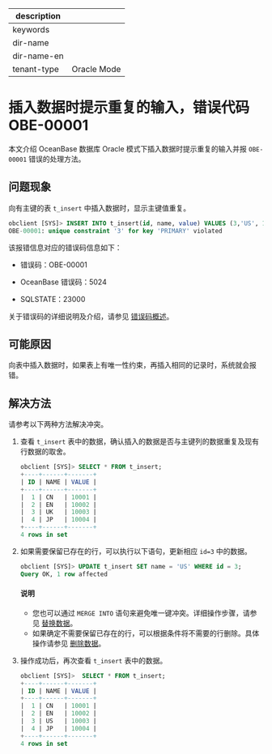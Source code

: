|description||
|---|---|
|keywords||
|dir-name||
|dir-name-en||
|tenant-type|Oracle Mode|

# 插入数据时提示重复的输入，错误代码 OBE-00001

本文介绍 OceanBase 数据库 Oracle 模式下插入数据时提示重复的输入并报 `OBE-00001` 错误的处理方法。

## 问题现象

向有主键的表 `t_insert` 中插入数据时，显示主键值重复。

```sql
obclient [SYS]> INSERT INTO t_insert(id, name, value) VALUES (3,'US', 10003),(4, 'JP', 10004);
OBE-00001: unique constraint '3' for key 'PRIMARY' violated
```

该报错信息对应的错误码信息如下：

* 错误码：OBE-00001

* OceanBase 错误码：5024

* SQLSTATE：23000

关于错误码的详细说明及介绍，请参见 [错误码概述](../../../../700.reference/900.error-code/700.error-code-of-oracle-mode/100.use-error-information-of-oracle-mode.md)。

## 可能原因

向表中插入数据时，如果表上有唯一性约束，再插入相同的记录时，系统就会报错。

## 解决方法

请参考以下两种方法解决冲突。

1. 查看 `t_insert` 表中的数据，确认插入的数据是否与主键列的数据重复及现有行数据的取舍。

   ```sql
   obclient [SYS]> SELECT * FROM t_insert;
   +----+------+-------+
   | ID | NAME | VALUE |
   +----+------+-------+
   |  1 | CN   | 10001 |
   |  2 | EN   | 10002 |
   |  3 | UK   | 10003 |
   |  4 | JP   | 10004 |
   +----+------+-------+
   4 rows in set
   ```

2. 如果需要保留已存在的行，可以执行以下语句，更新相应 `id=3` 中的数据。

   ```sql
   obclient [SYS]> UPDATE t_insert SET name = 'US' WHERE id = 3;
   Query OK, 1 row affected
   ```

   <main id="notice" type='explain'>
      <h4>说明</h4>
      <ul>
      <li>您也可以通过 <code>MERGE INTO</code> 语句来避免唯一键冲突。详细操作步骤，请参见 <a href="../../400.write-data-of-oracle-mode/400.replace-data-of-oracle-mode-in-develop.md">替换数据</a>。</li>
      <li>如果确定不需要保留已存在的行，可以根据条件将不需要的行删除。具体操作请参见 <a href="../../400.write-data-of-oracle-mode/300.delete-data-of-oracle-mode-in-develop.md">删除数据</a>。</li>
      </ul>
   </main>

3. 操作成功后，再次查看 `t_insert` 表中的数据。

   ```sql
   obclient [SYS]>  SELECT * FROM t_insert;
   +----+------+-------+
   | ID | NAME | VALUE |
   +----+------+-------+
   |  1 | CN   | 10001 |
   |  2 | EN   | 10002 |
   |  3 | US   | 10003 |
   |  4 | JP   | 10004 |
   +----+------+-------+
   4 rows in set
   ```
